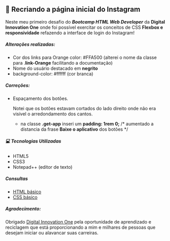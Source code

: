 ## 📱 Recriando a página inicial do Instagram 

Neste meu primeiro desafio do ***Bootcamp HTML Web Developer*** da **Digital Innovation One** onde foi possível exercitar os conceitos de CSS **Flexbox e responsividade** refazendo a interface de login do Instagram! 



##### **Alterações realizadas:**

 - Cor dos links para Orange color: #FFA500 (alterei o nome da classe para .**link-Orange** facilitando a documentação)
 - Nome do usuário destacado em **negrito**
 - background-color: #ffffff (cor branca)



##### **Correções:**

- Espaçamento dos botões.

  Notei que os botões estavam cortados do lado direito onde não era visível o arredondamento dos cantos. 

  - na classe **.get-app** inseri um **padding: 1rem 0;** /* aumentado a distancia da frase **Baixe o aplicativo** dos botões */ 



##### **💻 Tecnologias Utilizadas**

- HTML5
- CSS3
- Notepad++ (editor de texto)



##### Consultas 

* [HTML básico](https://www.w3schools.com/html/)
* [CSS básico](https://developer.mozilla.org/pt-BR/docs/Web/CSS)



##### **Agradecimento:**

Obrigado [Digital Innovation One](https://digitalinnovation.one/) pela oportunidade de aprendizado e reciclagem que está proporcionando a mim e milhares de pessoas que desejam iniciar ou alavancar suas carreiras.







